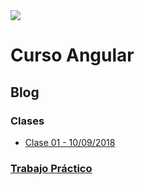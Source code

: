 <img src="https://goo.gl/forms/hFdoUTpX9g0JK0C23" />

# Curso Angular

## Blog

### Clases

* [Clase 01 - 10/09/2018](/clases/clase-01.md)

### [Trabajo Práctico](/tp/README.md)